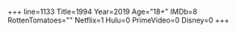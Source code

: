 +++
line=1133
Title=1994
Year=2019
Age="18+"
IMDb=8
RottenTomatoes=""
Netflix=1
Hulu=0
PrimeVideo=0
Disney=0
+++

